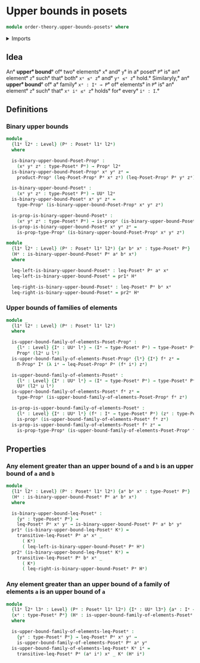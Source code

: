 # Upper bounds in posets

```agda
module order-theory.upper-bounds-posetsᵉ where
```

<details><summary>Imports</summary>

```agda
open import foundation.dependent-pair-typesᵉ
open import foundation.propositionsᵉ
open import foundation.universe-levelsᵉ

open import order-theory.posetsᵉ
```

</details>

## Idea

Anᵉ **upperᵉ bound**ᵉ ofᵉ twoᵉ elementsᵉ `x`ᵉ andᵉ `y`ᵉ in aᵉ posetᵉ `P`ᵉ isᵉ anᵉ elementᵉ `z`ᵉ
suchᵉ thatᵉ bothᵉ `xᵉ ≤ᵉ z`ᵉ andᵉ `yᵉ ≤ᵉ z`ᵉ hold.ᵉ Similaryly,ᵉ anᵉ **upperᵉ bound**ᵉ ofᵉ aᵉ
familyᵉ `xᵉ : Iᵉ → P`ᵉ ofᵉ elementsᵉ in `P`ᵉ isᵉ anᵉ elementᵉ `z`ᵉ suchᵉ thatᵉ `xᵉ iᵉ ≤ᵉ z`ᵉ
holdsᵉ forᵉ everyᵉ `iᵉ : I`.ᵉ

## Definitions

### Binary upper bounds

```agda
module _
  {l1ᵉ l2ᵉ : Level} (Pᵉ : Posetᵉ l1ᵉ l2ᵉ)
  where

  is-binary-upper-bound-Poset-Propᵉ :
    (xᵉ yᵉ zᵉ : type-Posetᵉ Pᵉ) → Propᵉ l2ᵉ
  is-binary-upper-bound-Poset-Propᵉ xᵉ yᵉ zᵉ =
    product-Propᵉ (leq-Poset-Propᵉ Pᵉ xᵉ zᵉ) (leq-Poset-Propᵉ Pᵉ yᵉ zᵉ)

  is-binary-upper-bound-Posetᵉ :
    (xᵉ yᵉ zᵉ : type-Posetᵉ Pᵉ) → UUᵉ l2ᵉ
  is-binary-upper-bound-Posetᵉ xᵉ yᵉ zᵉ =
    type-Propᵉ (is-binary-upper-bound-Poset-Propᵉ xᵉ yᵉ zᵉ)

  is-prop-is-binary-upper-bound-Posetᵉ :
    (xᵉ yᵉ zᵉ : type-Posetᵉ Pᵉ) → is-propᵉ (is-binary-upper-bound-Posetᵉ xᵉ yᵉ zᵉ)
  is-prop-is-binary-upper-bound-Posetᵉ xᵉ yᵉ zᵉ =
    is-prop-type-Propᵉ (is-binary-upper-bound-Poset-Propᵉ xᵉ yᵉ zᵉ)

module _
  {l1ᵉ l2ᵉ : Level} (Pᵉ : Posetᵉ l1ᵉ l2ᵉ) {aᵉ bᵉ xᵉ : type-Posetᵉ Pᵉ}
  (Hᵉ : is-binary-upper-bound-Posetᵉ Pᵉ aᵉ bᵉ xᵉ)
  where

  leq-left-is-binary-upper-bound-Posetᵉ : leq-Posetᵉ Pᵉ aᵉ xᵉ
  leq-left-is-binary-upper-bound-Posetᵉ = pr1ᵉ Hᵉ

  leq-right-is-binary-upper-bound-Posetᵉ : leq-Posetᵉ Pᵉ bᵉ xᵉ
  leq-right-is-binary-upper-bound-Posetᵉ = pr2ᵉ Hᵉ
```

### Upper bounds of families of elements

```agda
module _
  {l1ᵉ l2ᵉ : Level} (Pᵉ : Posetᵉ l1ᵉ l2ᵉ)
  where

  is-upper-bound-family-of-elements-Poset-Propᵉ :
    {lᵉ : Level} {Iᵉ : UUᵉ lᵉ} → (Iᵉ → type-Posetᵉ Pᵉ) → type-Posetᵉ Pᵉ →
    Propᵉ (l2ᵉ ⊔ lᵉ)
  is-upper-bound-family-of-elements-Poset-Propᵉ {lᵉ} {Iᵉ} fᵉ zᵉ =
    Π-Propᵉ Iᵉ (λ iᵉ → leq-Poset-Propᵉ Pᵉ (fᵉ iᵉ) zᵉ)

  is-upper-bound-family-of-elements-Posetᵉ :
    {lᵉ : Level} {Iᵉ : UUᵉ lᵉ} → (Iᵉ → type-Posetᵉ Pᵉ) → type-Posetᵉ Pᵉ →
    UUᵉ (l2ᵉ ⊔ lᵉ)
  is-upper-bound-family-of-elements-Posetᵉ fᵉ zᵉ =
    type-Propᵉ (is-upper-bound-family-of-elements-Poset-Propᵉ fᵉ zᵉ)

  is-prop-is-upper-bound-family-of-elements-Posetᵉ :
    {lᵉ : Level} {Iᵉ : UUᵉ lᵉ} (fᵉ : Iᵉ → type-Posetᵉ Pᵉ) (zᵉ : type-Posetᵉ Pᵉ) →
    is-propᵉ (is-upper-bound-family-of-elements-Posetᵉ fᵉ zᵉ)
  is-prop-is-upper-bound-family-of-elements-Posetᵉ fᵉ zᵉ =
    is-prop-type-Propᵉ (is-upper-bound-family-of-elements-Poset-Propᵉ fᵉ zᵉ)
```

## Properties

### Any element greater than an upper bound of `a` and `b` is an upper bound of `a` and `b`

```agda
module _
  {l1ᵉ l2ᵉ : Level} (Pᵉ : Posetᵉ l1ᵉ l2ᵉ) {aᵉ bᵉ xᵉ : type-Posetᵉ Pᵉ}
  (Hᵉ : is-binary-upper-bound-Posetᵉ Pᵉ aᵉ bᵉ xᵉ)
  where

  is-binary-upper-bound-leq-Posetᵉ :
    {yᵉ : type-Posetᵉ Pᵉ} →
    leq-Posetᵉ Pᵉ xᵉ yᵉ → is-binary-upper-bound-Posetᵉ Pᵉ aᵉ bᵉ yᵉ
  pr1ᵉ (is-binary-upper-bound-leq-Posetᵉ Kᵉ) =
    transitive-leq-Posetᵉ Pᵉ aᵉ xᵉ _
      ( Kᵉ)
      ( leq-left-is-binary-upper-bound-Posetᵉ Pᵉ Hᵉ)
  pr2ᵉ (is-binary-upper-bound-leq-Posetᵉ Kᵉ) =
    transitive-leq-Posetᵉ Pᵉ bᵉ xᵉ _
      ( Kᵉ)
      ( leq-right-is-binary-upper-bound-Posetᵉ Pᵉ Hᵉ)
```

### Any element greater than an upper bound of a family of elements `a` is an upper bound of `a`

```agda
module _
  {l1ᵉ l2ᵉ l3ᵉ : Level} (Pᵉ : Posetᵉ l1ᵉ l2ᵉ) {Iᵉ : UUᵉ l3ᵉ} {aᵉ : Iᵉ → type-Posetᵉ Pᵉ}
  {xᵉ : type-Posetᵉ Pᵉ} (Hᵉ : is-upper-bound-family-of-elements-Posetᵉ Pᵉ aᵉ xᵉ)
  where

  is-upper-bound-family-of-elements-leq-Posetᵉ :
    {yᵉ : type-Posetᵉ Pᵉ} → leq-Posetᵉ Pᵉ xᵉ yᵉ →
    is-upper-bound-family-of-elements-Posetᵉ Pᵉ aᵉ yᵉ
  is-upper-bound-family-of-elements-leq-Posetᵉ Kᵉ iᵉ =
    transitive-leq-Posetᵉ Pᵉ (aᵉ iᵉ) xᵉ _ Kᵉ (Hᵉ iᵉ)
```